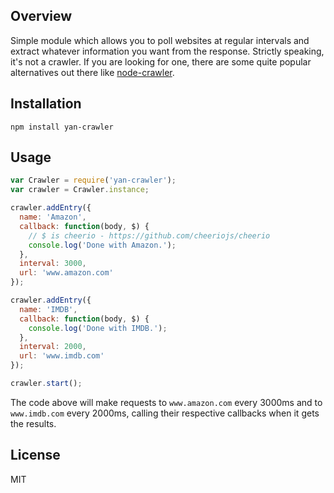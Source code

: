 Overview
---
Simple module which allows you to poll websites at regular intervals and extract whatever information you want from the response. Strictly speaking, it's not a crawler. If you are looking for one, there are some quite popular alternatives out there like [node-crawler](https://github.com/sylvinus/node-crawler).

Installation
---
```
npm install yan-crawler
```

Usage
---
```javascript
var Crawler = require('yan-crawler');
var crawler = Crawler.instance;

crawler.addEntry({
  name: 'Amazon',
  callback: function(body, $) {
    // $ is cheerio - https://github.com/cheeriojs/cheerio
    console.log('Done with Amazon.');
  },
  interval: 3000,
  url: 'www.amazon.com'
});

crawler.addEntry({
  name: 'IMDB',
  callback: function(body, $) {
    console.log('Done with IMDB.');
  },
  interval: 2000,
  url: 'www.imdb.com'
});

crawler.start();
```

The code above will make requests to `www.amazon.com` every 3000ms and to `www.imdb.com` every 2000ms, calling their respective callbacks when it gets the results.

License
---
MIT